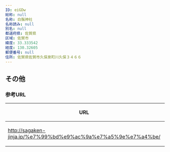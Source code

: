 ```yaml
---
ID: eiGDw
総称: null
名称: 白鬚神社
名称読み: null
別名: null
都道府県: 佐賀県
区域: 佐賀市
緯度: 33.333542
経度: 130.32605
郵便番号: null
住所: 佐賀県佐賀市久保泉町川久保３４６６
---
```


## その他

### 参考URL

| URL                                                           | 説明   |
| ------------------------------------------------------------- | ------ |
| http://sagaken-jinja.jp/%e7%99%bd%e9%ac%9a%e7%a5%9e%e7%a4%be/ | 神社庁 |
